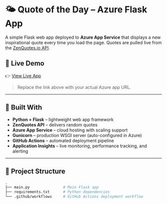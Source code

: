 # 🌤️ Quote of the Day – Azure Flask App

A simple Flask web app deployed to **Azure App Service** that displays a new inspirational quote every time you load the page. Quotes are pulled live from the [ZenQuotes.io API](https://zenquotes.io).

## 🚀 Live Demo

👉 [View Live App](https://YOUR-APP-NAME.azurewebsites.net)

> Replace the link above with your actual Azure app URL.

---

## 🧰 Built With

- **Python + Flask** – lightweight web app framework
- **ZenQuotes API** – delivers random quotes
- **Azure App Service** – cloud hosting with scaling support
- **Gunicorn** – production WSGI server (auto-configured in Azure)
- **GitHub Actions** – automated deployment pipeline
- **Application Insights** – live monitoring, performance tracking, and alerting

---

## 📁 Project Structure

```bash
.
├── main.py               # Main Flask app
├── requirements.txt      # Python dependencies
└── .github/workflows     # GitHub Actions deployment workflow
